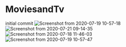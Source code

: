 # MoviesandTv
initial commit
![Screenshot from 2020-07-19 10-57-18](https://user-images.githubusercontent.com/30862504/87868018-df3d0780-c9af-11ea-8fbc-abc48330c7c9.png)
![Screenshot from 2020-07-21 09-14-35](https://user-images.githubusercontent.com/30862504/88010541-bdb85900-cb32-11ea-9a23-a7c6923a59c0.png)
![Screenshot from 2020-07-18 11-46-03](https://user-images.githubusercontent.com/30862504/87868016-dcdaad80-c9af-11ea-87e2-00d501d57132.png)
![Screenshot from 2020-07-19 10-57-47](https://user-images.githubusercontent.com/30862504/87868019-e19f6180-c9af-11ea-9f42-a5356b8391b4.png)

